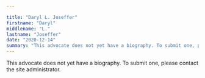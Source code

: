 ```yaml
---

title: "Daryl L. Joseffer"
firstname: "Daryl"
middlename: "L."
lastname: "Joseffer"
date: "2020-12-14"
summary: "This advocate does not yet have a biography. To submit one, please contact the site administrator."
---
```

This advocate does not yet have a biography. To submit one, please contact the site administrator.


